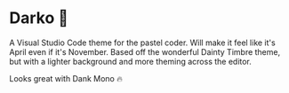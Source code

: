 # Darko 🐰

A Visual Studio Code theme for the pastel coder. Will make it feel like it's April even if it's November. Based off the wonderful Dainty Timbre theme, but with a lighter background and more theming across the editor.

Looks great with Dank Mono 🔥
